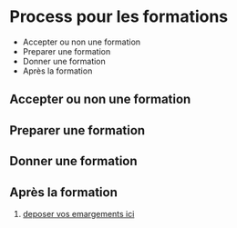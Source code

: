 # Process pour les formations

- Accepter ou non une formation
- Preparer une formation
- Donner une formation
- Après la formation

## Accepter ou non une formation

## Preparer une formation

## Donner une formation

## Après la formation

1. [deposer vos emargements ici][deposer emargements]

[deposer emargements]: http://truc.com
[truc]: http